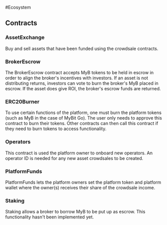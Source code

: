 #Ecosystem

## Contracts

### AssetExchange
Buy and sell assets that have been funded using the crowdsale contracts.

### BrokerEscrow
The BrokerEscrow contract accepts MyB tokens to be held in escrow in order to align the broker's incentives with investors. If an asset is not distributing returns, investors can vote to burn the broker's MyB placed in escrow. If the asset does give ROI, the broker's escrow funds are returned.

### ERC20Burner
To use certain functions of the platform, one must burn the platform tokens (such as MyB in the case of MyBit Go). The user only needs to approve this contract to burn their tokens. Other contracts can then call this contract if they need to burn tokens to access functionality.

### Operators
This contract is used the platform owner to onboard new operators. An operator ID is needed for any new asset crowdsales to be created.

### PlatformFunds
PlatformFunds lets the platform owners set the platform token and platform wallet where the owner(s) receives their share of the crowdsale income.

### Staking
Staking allows a broker to borrow MyB to be put up as escrow. This functionality hasn't been implemented yet.
